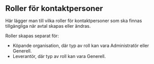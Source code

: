 <style> 
h1 { font-size:24px; } 
h2 { font-size:22px; } 
h3 { font-size:20px; } 
h4 { font-size:18px; } 
h5 { font-size:16px; }  
table th { font-size:14px !important; text-align:left !important; }
table td { font-size:14px !important; text-align:left !important; }
</style>

# Roller för kontaktpersoner

Här lägger man till vilka roller för kontaktpersoner som ska finnas tillgängliga när avtal skapas eller ändras. 

Roller skapas separat för:
* Köpande organisation, där typ av roll kan vara Administratör eller Generell.
* Leverantör, där typ av roll kan vara Generell.


